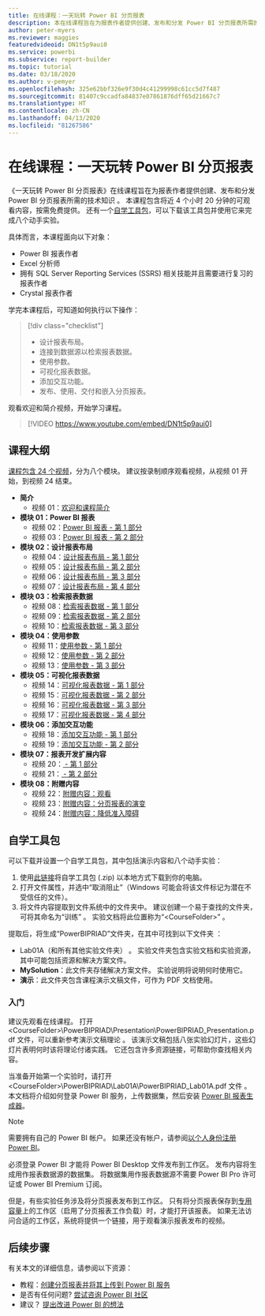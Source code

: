 ```yaml
---
title: 在线课程：一天玩转 Power BI 分页报表
description: 本在线课程旨在为报表作者提供创建、发布和分发 Power BI 分页报表所需的技术知识。
author: peter-myers
ms.reviewer: maggies
featuredvideoid: DN1t5p9aui0
ms.service: powerbi
ms.subservice: report-builder
ms.topic: tutorial
ms.date: 03/18/2020
ms.author: v-pemyer
ms.openlocfilehash: 325e62bbf326e9f30d4c41299998c61cc5d7f487
ms.sourcegitcommit: 81407c9ccadfa84837e07861876dff65d21667c7
ms.translationtype: HT
ms.contentlocale: zh-CN
ms.lasthandoff: 04/13/2020
ms.locfileid: "81267586"
---
```

# <a name="online-course-power-bi-paginated-reports-in-a-day"></a>在线课程：一天玩转 Power BI 分页报表

《一天玩转 Power BI 分页报表》在线课程旨在为报表作者提供创建、发布和分发 Power BI 分页报表所需的技术知识  。 本课程包含将近 4 个小时 20 分钟的可观看内容，按需免费提供。 还有一个[自学工具包](#self-study-kit)，可以下载该工具包并使用它来完成八个动手实验。

具体而言，本课程面向以下对象：

- Power BI 报表作者
- Excel 分析师
- 拥有 SQL Server Reporting Services (SSRS) 相关技能并且需要进行复习的报表作者
- Crystal 报表作者

学完本课程后，可知道如何执行以下操作：

> [!div class="checklist"]
> - 设计报表布局。
> - 连接到数据源以检索报表数据。
> - 使用参数。
> - 可视化报表数据。
> - 添加交互功能。
> - 发布、使用、交付和嵌入分页报表。

观看欢迎和简介视频，开始学习课程。

> [!VIDEO https://www.youtube.com/embed/DN1t5p9aui0]

## <a name="course-outline"></a>课程大纲

[课程包含 24 个视频](https://www.youtube.com/playlist?list=PL1N57mwBHtN1icIhpjQOaRL8r9G-wytpT)，分为八个模块。 建议按录制顺序观看视频，从视频 01 开始，到视频 24 结束。

- **简介**
  - 视频 01：[欢迎和课程简介](https://www.youtube.com/watch?v=DN1t5p9aui0&list=PL1N57mwBHtN1icIhpjQOaRL8r9G-wytpT)
- **模块 01：Power BI 报表**
  - 视频 02：[Power BI 报表 - 第 1 部分](https://www.youtube.com/watch?v=s6Amctk3Z_g&list=PL1N57mwBHtN1icIhpjQOaRL8r9G-wytpT)
  - 视频 03：[Power BI 报表 - 第 2 部分](https://www.youtube.com/watch?v=jXTiYJKw1Rs&list=PL1N57mwBHtN1icIhpjQOaRL8r9G-wytpT)
- **模块 02：设计报表布局**
  - 视频 04：[设计报表布局 - 第 1 部分](https://www.youtube.com/watch?v=EjHANN3rGNs&list=PL1N57mwBHtN1icIhpjQOaRL8r9G-wytpT)
  - 视频 05：[设计报表布局 - 第 2 部分](https://www.youtube.com/watch?v=2CZIrJU_HZU&list=PL1N57mwBHtN1icIhpjQOaRL8r9G-wytpT)
  - 视频 06：[设计报表布局 - 第 3 部分](https://www.youtube.com/watch?v=eaFFzkT6pxE&list=PL1N57mwBHtN1icIhpjQOaRL8r9G-wytpT)
  - 视频 07：[设计报表布局 - 第 4 部分](https://www.youtube.com/watch?v=0z576TI27Vg&list=PL1N57mwBHtN1icIhpjQOaRL8r9G-wytpT)
- **模块 03：检索报表数据**
  - 视频 08：[检索报表数据 - 第 1 部分](https://www.youtube.com/watch?v=SHGTTYXtio0&list=PL1N57mwBHtN1icIhpjQOaRL8r9G-wytpT)
  - 视频 09：[检索报表数据 - 第 2 部分](https://www.youtube.com/watch?v=1Dzd9wb7XUY&list=PL1N57mwBHtN1icIhpjQOaRL8r9G-wytpT)
  - 视频 10：[检索报表数据 - 第 3 部分](https://www.youtube.com/watch?v=OFXG7sl5L2o&list=PL1N57mwBHtN1icIhpjQOaRL8r9G-wytpT)
- **模块 04：使用参数**
  - 视频 11：[使用参数 - 第 1 部分](https://www.youtube.com/watch?v=o7WaK88kheA&list=PL1N57mwBHtN1icIhpjQOaRL8r9G-wytpT)
  - 视频 12：[使用参数 - 第 2 部分](https://www.youtube.com/watch?v=okj6wO72clQ&list=PL1N57mwBHtN1icIhpjQOaRL8r9G-wytpT)
  - 视频 13：[使用参数 - 第 3 部分](https://www.youtube.com/watch?v=13-6sWIRD74&list=PL1N57mwBHtN1icIhpjQOaRL8r9G-wytpT)
- **模块 05：可视化报表数据**
  - 视频 14：[可视化报表数据 - 第 1 部分](https://www.youtube.com/watch?v=b4TxBBtOWSw&list=PL1N57mwBHtN1icIhpjQOaRL8r9G-wytpT)
  - 视频 15：[可视化报表数据 - 第 2 部分](https://www.youtube.com/watch?v=JhEa_TugXeE&list=PL1N57mwBHtN1icIhpjQOaRL8r9G-wytpT)
  - 视频 16：[可视化报表数据 - 第 3 部分](https://www.youtube.com/watch?v=dliLsRvQB-c&list=PL1N57mwBHtN1icIhpjQOaRL8r9G-wytpT)
  - 视频 17：[可视化报表数据 - 第 4 部分](https://www.youtube.com/watch?v=5yHxuRRP_eU&list=PL1N57mwBHtN1icIhpjQOaRL8r9G-wytpT)
- **模块 06：添加交互功能**
  - 视频 18：[添加交互功能 - 第 1 部分](https://www.youtube.com/watch?v=LInMHpTEaI0&list=PL1N57mwBHtN1icIhpjQOaRL8r9G-wytpT)
  - 视频 19：[添加交互功能 - 第 2 部分](https://www.youtube.com/watch?v=b_pr1xsbRJc&list=PL1N57mwBHtN1icIhpjQOaRL8r9G-wytpT)
- **模块 07：报表开发扩展内容**
  - 视频 20：[ - 第 1 部分](https://www.youtube.com/watch?v=1CgDVDslwvs&list=PL1N57mwBHtN1icIhpjQOaRL8r9G-wytpT)
  - 视频 21：[ - 第 2 部分](https://www.youtube.com/watch?v=KRwtl7h0ynI&list=PL1N57mwBHtN1icIhpjQOaRL8r9G-wytpT)
- **模块 08：附赠内容**
  - 视频 22：[附赠内容：观看](https://www.youtube.com/watch?v=w5zlJ8BodxI&list=PL1N57mwBHtN1icIhpjQOaRL8r9G-wytpT)
  - 视频 23：[附赠内容：分页报表的演变](https://www.youtube.com/watch?v=pevpai65MvY&list=PL1N57mwBHtN1icIhpjQOaRL8r9G-wytpT)
  - 视频 24：[附赠内容：降低准入障碍](https://www.youtube.com/watch?v=vu32LfckCt8&list=PL1N57mwBHtN1icIhpjQOaRL8r9G-wytpT)

## <a name="self-study-kit"></a>自学工具包

可以下载并设置一个自学工具包，其中包括演示内容和八个动手实验：

1. 使用[此链接](https://aka.ms/priad-ilt-student)将自学工具包 (.zip) 以本地方式下载到你的电脑。
1. 打开文件属性，并选中“取消阻止”（Windows 可能会将该文件标记为潜在不受信任的文件）。
1. 将文件内容提取到文件系统中的文件夹中。 建议创建一个易于查找的文件夹，可将其命名为“训练”  。 实验文档将此位置称为“&lt;CourseFolder&gt;”  。

提取后，将生成“PowerBIPRIAD”文件夹，在其中可找到以下文件夹  ：

- Lab01A（和所有其他实验文件夹）  。 实验文件夹包含实验文档和实验资源，其中可能包括资源和解决方案文件。
- **MySolution**：此文件夹存储解决方案文件。 实验说明将说明何时使用它。
- **演示**：此文件夹包含课程演示文稿文件，可作为 PDF 文档使用。

### <a name="getting-started"></a>入门

建议先观看在线课程。 打开 &lt;CourseFolder&gt;\PowerBIPRIAD\Presentation\PowerBIPRIAD_Presentation.pdf 文件，可以重新参考演示文稿理论  。 该演示文稿包括八张实验幻灯片，这些幻灯片表明何时该将理论付诸实践。 它还包含许多资源链接，可帮助你查找相关内容。

当准备开始第一个实验时，请打开 &lt;CourseFolder&gt;\PowerBIPRIAD\Lab01A\PowerBIPRIAD_Lab01A.pdf 文件  。 本文档将介绍如何登录 Power BI 服务，上传数据集，然后安装 [Power BI 报表生成器](report-builder-power-bi.md)。

> [!NOTE]
> 需要拥有自己的 Power BI 帐户。 如果还没有帐户，请参阅[以个人身份注册 Power BI](../service-self-service-signup-for-power-bi.md)。
>
> 必须登录 Power BI 才能将 Power BI Desktop 文件发布到工作区。 发布内容将生成用作报表数据源的数据集。 将数据集用作报表数据源不需要 Power BI Pro 许可证或 Power BI Premium 订阅。
>
> 但是，有些实验任务涉及将分页报表发布到工作区。 只有将分页报表保存到[专用容量](../service-premium-what-is.md#dedicated-capacities)上的工作区（启用了分页报表工作负载）时，才能打开该报表。 如果无法访问合适的工作区，系统将提供一个链接，用于观看演示报表发布的视频。

## <a name="next-steps"></a>后续步骤

有关本文的详细信息，请参阅以下资源：

- 教程：[创建分页报表并将其上传到 Power BI 服务](paginated-reports-quickstart-aw.md)
- 是否有任何问题? [尝试咨询 Power BI 社区](https://community.powerbi.com/)
- 建议？ [提出改进 Power BI 的想法](https://ideas.powerbi.com/)
